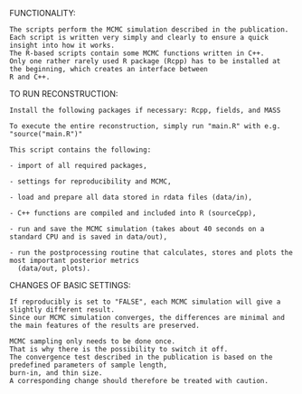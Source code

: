 FUNCTIONALITY:

    The scripts perform the MCMC simulation described in the publication.
    Each script is written very simply and clearly to ensure a quick insight into how it works.
    The R-based scripts contain some MCMC functions written in C++. 
    Only one rather rarely used R package (Rcpp) has to be installed at the beginning, which creates an interface between 
    R and C++.


TO RUN RECONSTRUCTION:

    Install the following packages if necessary: Rcpp, fields, and MASS
    
    To execute the entire reconstruction, simply run "main.R" with e.g. "source("main.R")"

    This script contains the following:

    - import of all required packages, 

    - settings for reproducibility and MCMC,
    
    - load and prepare all data stored in rdata files (data/in),

    - C++ functions are compiled and included into R (sourceCpp),

    - run and save the MCMC simulation (takes about 40 seconds on a standard CPU and is saved in data/out),

    - run the postprocessing routine that calculates, stores and plots the most important posterior metrics 
      (data/out, plots).
      

CHANGES OF BASIC SETTINGS:

    If reproducibly is set to "FALSE", each MCMC simulation will give a slightly different result.
    Since our MCMC simulation converges, the differences are minimal and the main features of the results are preserved.
    
    MCMC sampling only needs to be done once.
    That is why there is the possibility to switch it off.
    The convergence test described in the publication is based on the predefined parameters of sample length, 
    burn-in, and thin size.
    A corresponding change should therefore be treated with caution.
